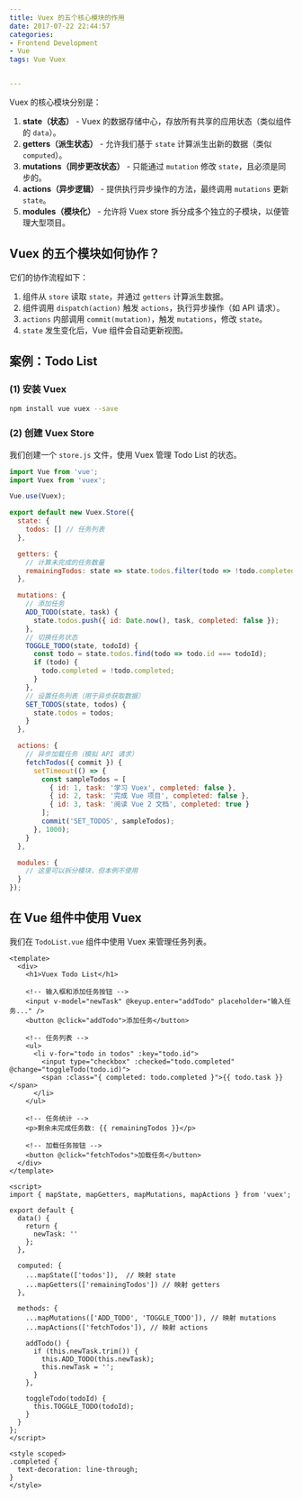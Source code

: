 ```yaml
---
title: Vuex 的五个核心模块的作用
date: 2017-07-22 22:44:57
categories: 
- Frontend Development
- Vue
tags: Vue Vuex


---
```








Vuex 的核心模块分别是：

1. **state（状态）** - Vuex 的数据存储中心，存放所有共享的应用状态（类似组件的 `data`）。
2. **getters（派生状态）** - 允许我们基于 `state` 计算派生出新的数据（类似 `computed`）。
3. **mutations（同步更改状态）** - 只能通过 `mutation` 修改 `state`，且必须是同步的。
4. **actions（异步逻辑）** - 提供执行异步操作的方法，最终调用 `mutations` 更新 `state`。
5. **modules（模块化）** - 允许将 Vuex store 拆分成多个独立的子模块，以便管理大型项目。



##  Vuex 的五个模块如何协作？

它们的协作流程如下：

1. 组件从 `store` 读取 `state`，并通过 `getters` 计算派生数据。
2. 组件调用 `dispatch(action)` 触发 `actions`，执行异步操作（如 API 请求）。
3. `actions` 内部调用 `commit(mutation)`，触发 `mutations`，修改 `state`。
4. `state` 发生变化后，Vue 组件会自动更新视图。





##  案例：Todo List

### **(1) 安装 Vuex**

```bash
npm install vue vuex --save
```

### **(2) 创建 Vuex Store**

我们创建一个 `store.js` 文件，使用 Vuex 管理 Todo List 的状态。

```javascript
import Vue from 'vue';
import Vuex from 'vuex';

Vue.use(Vuex);

export default new Vuex.Store({
  state: {
    todos: [] // 任务列表
  },

  getters: {
    // 计算未完成的任务数量
    remainingTodos: state => state.todos.filter(todo => !todo.completed).length
  },

  mutations: {
    // 添加任务
    ADD_TODO(state, task) {
      state.todos.push({ id: Date.now(), task, completed: false });
    },
    // 切换任务状态
    TOGGLE_TODO(state, todoId) {
      const todo = state.todos.find(todo => todo.id === todoId);
      if (todo) {
        todo.completed = !todo.completed;
      }
    },
    // 设置任务列表（用于异步获取数据）
    SET_TODOS(state, todos) {
      state.todos = todos;
    }
  },

  actions: {
    // 异步加载任务（模拟 API 请求）
    fetchTodos({ commit }) {
      setTimeout(() => {
        const sampleTodos = [
          { id: 1, task: '学习 Vuex', completed: false },
          { id: 2, task: '完成 Vue 项目', completed: false },
          { id: 3, task: '阅读 Vue 2 文档', completed: true }
        ];
        commit('SET_TODOS', sampleTodos);
      }, 1000);
    }
  },

  modules: {
    // 这里可以拆分模块，但本例不使用
  }
});
```



##  在 Vue 组件中使用 Vuex

我们在 `TodoList.vue` 组件中使用 Vuex 来管理任务列表。

```vue
<template>
  <div>
    <h1>Vuex Todo List</h1>
    
    <!-- 输入框和添加任务按钮 -->
    <input v-model="newTask" @keyup.enter="addTodo" placeholder="输入任务..." />
    <button @click="addTodo">添加任务</button>

    <!-- 任务列表 -->
    <ul>
      <li v-for="todo in todos" :key="todo.id">
        <input type="checkbox" :checked="todo.completed" @change="toggleTodo(todo.id)">
        <span :class="{ completed: todo.completed }">{{ todo.task }}</span>
      </li>
    </ul>

    <!-- 任务统计 -->
    <p>剩余未完成任务数: {{ remainingTodos }}</p>

    <!-- 加载任务按钮 -->
    <button @click="fetchTodos">加载任务</button>
  </div>
</template>

<script>
import { mapState, mapGetters, mapMutations, mapActions } from 'vuex';

export default {
  data() {
    return {
      newTask: ''
    };
  },
  
  computed: {
    ...mapState(['todos']),  // 映射 state
    ...mapGetters(['remainingTodos']) // 映射 getters
  },

  methods: {
    ...mapMutations(['ADD_TODO', 'TOGGLE_TODO']), // 映射 mutations
    ...mapActions(['fetchTodos']), // 映射 actions

    addTodo() {
      if (this.newTask.trim()) {
        this.ADD_TODO(this.newTask);
        this.newTask = '';
      }
    },

    toggleTodo(todoId) {
      this.TOGGLE_TODO(todoId);
    }
  }
};
</script>

<style scoped>
.completed {
  text-decoration: line-through;
}
</style>
```

